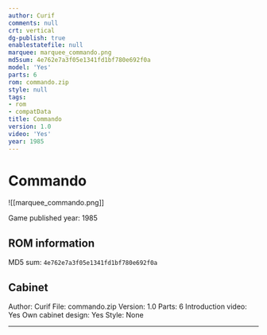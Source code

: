 ```yaml
---
author: Curif
comments: null
crt: vertical
dg-publish: true
enablestatefile: null
marquee: marquee_commando.png
md5sum: 4e762e7a3f05e1341fd1bf780e692f0a
model: 'Yes'
parts: 6
rom: commando.zip
style: null
tags:
- rom
- compatData
title: Commando
version: 1.0
video: 'Yes'
year: 1985
---
```


# Commando

![[marquee_commando.png]]

Game published year: 1985

## ROM information

MD5 sum: `4e762e7a3f05e1341fd1bf780e692f0a` 

## Cabinet

Author: Curif
File: commando.zip
Version: 1.0
Parts: 6
Introduction video: Yes
Own cabinet design: Yes
Style: None

---
